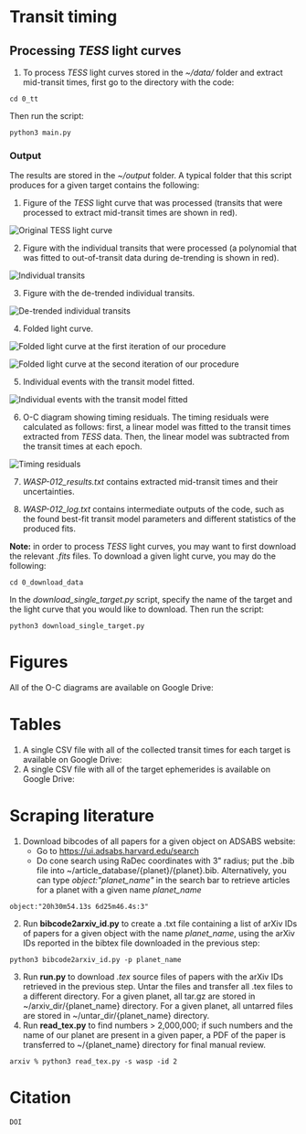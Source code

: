 


# Transit timing




## Processing *TESS* light curves 

1. To process *TESS* light curves stored in the *~/data/* folder and extract mid-transit times, first go to the directory with the code:

```
cd 0_tt
```
 Then run the script:
```
python3 main.py
```
### Output
The results are stored in the *~/output* folder. A typical folder that this script produces for a given target contains the following:

1. Figure of the  *TESS* light curve that was processed (transits that were processed to extract mid-transit times are shown in red).

![Original *TESS* light curve](/5_data/WASP-012_dir/WASP-012_a_TimeSeries.png)

2. Figure with the individual transits that were processed (a polynomial that was fitted to out-of-transit data during de-trending is shown in red).

![Individual transits](/5_data/WASP-012_dir/WASP-012_b_IndividualTransits.png)

3. Figure with the de-trended individual transits.

![De-trended individual transits](/5_data/WASP-012_dir/WASP-012_c_IndividualTransitsDetrended.png)

4. Folded light curve.

![Folded light curve at the first iteration of our procedure](/5_data/WASP-012_dir/WASP-012_d_FoldedLightCurve.png)

![Folded light curve at the second iteration of our procedure](/5_data/WASP-012_dir/WASP-012_e_FoldedLightCurve.png)

5. Individual events with the transit model fitted.

![Individual events with the transit model fitted](/5_data/WASP-012_dir/WASP-012_f_IndividualTransitsWithFit.png)

6. O-C diagram showing timing residuals. The timing residuals were calculated as follows: first, a linear model was fitted to the transit times extracted from *TESS* data. Then, the linear model was subtracted from the transit times at each epoch.

![Timing residuals](/5_data/WASP-012_dir/WASP-012_g_TimingResiduals.png)

7. *WASP-012_results.txt* contains extracted mid-transit times and their uncertainties.

8. *WASP-012_log.txt* contains intermediate outputs of the code, such as the found best-fit transit model parameters and different statistics of the produced fits.


**Note:** in order to process *TESS* light curves, you may want to first download the relevant *.fits* files. To download a given light curve, you may do the following:

```
cd 0_download_data
```
In the  *download_single_target.py* script, specify the name of the target and the light curve that you would like to download. Then run the script:
```
python3 download_single_target.py
```


# Figures

All of the O-C diagrams are available on Google Drive: 

# Tables

1. A single CSV file with all of the collected transit times for each target is available on Google Drive: 
2. A single CSV file with all of the target ephemerides is available on Google Drive: 

# Scraping literature
1. Download bibcodes of all papers for a given object on ADSABS website:
    - Go to https://ui.adsabs.harvard.edu/search
    - Do cone search using RaDec coordinates with 3" radius; put the .bib file into ~/article_database/{planet}/{planet}.bib. Alternatively, you can type *object:"planet_name"* in the search bar to retrieve articles for a planet with a given name *planet_name*
    
```
object:"20h30m54.13s 6d25m46.4s:3"
```
2. Run **bibcode2arxiv_id.py** to create a .txt file containing a list of arXiv IDs of papers for a given object with the name *planet_name*, using the arXiv IDs reported in the bibtex file downloaded in the previous step:
```  
python3 bibcode2arxiv_id.py -p planet_name
```
3. Run **run.py** to download *.tex* source files of papers with the arXiv IDs retrieved in the previous step. Untar the files and transfer all .tex files to a different directory.
    For a given planet, all tar.gz are stored in ~/arxiv_dir/{planet_name} directory.
    For a given planet, all untarred files are stored in ~/untar_dir/{planet_name} directory.
4. Run **read_tex.py** to find numbers > 2,000,000; if such numbers and the name of our planet are present in a given paper, a PDF of the paper is transferred to ~/{planet_name} directory for final manual review.
```
arxiv % python3 read_tex.py -s wasp -id 2
```
# Citation
```
DOI
```
